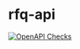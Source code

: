 # rfq-api

[![OpenAPI Checks](https://github.com/ludwigSteindl/rfq-api/actions/workflows/actions.yml/badge.svg)](https://github.com/ludwigSteindl/rfq-api/actions/workflows/actions.yml)